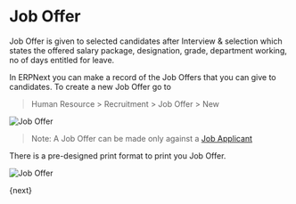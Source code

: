 <!-- add-breadcrumbs -->
# Job Offer

Job Offer is given to selected candidates after Interview & selection which states the offered salary package,
designation, grade, department working, no of days entitled for leave.

In ERPNext you can make a record of the Job Offers that you can give to candidates. To create a new Job Offer go to

> Human Resource > Recruitment > Job Offer > New

<img class="screenshot" alt="Job Offer" src="{{docs_base_url}}/assets/img/human-resources/job-offer.png">

> Note: A Job Offer can be made only against a [Job Applicant](/docs/user/manual/en/human-resources/job-applicant.html)

There is a pre-designed print format to print you Job Offer.

<img class="screenshot" alt="Job Offer" src="{{docs_base_url}}/assets/img/human-resources/job-offer-print.png">

{next}
